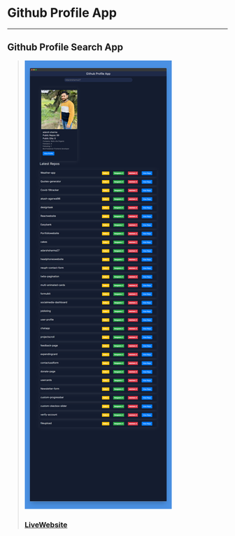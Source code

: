# Github Profile App
---
Github Profile Search App 
---
> ![Website](images/githubprofileapp.png)
> ### [LiveWebsite](https://githubin.netlify.app/)
